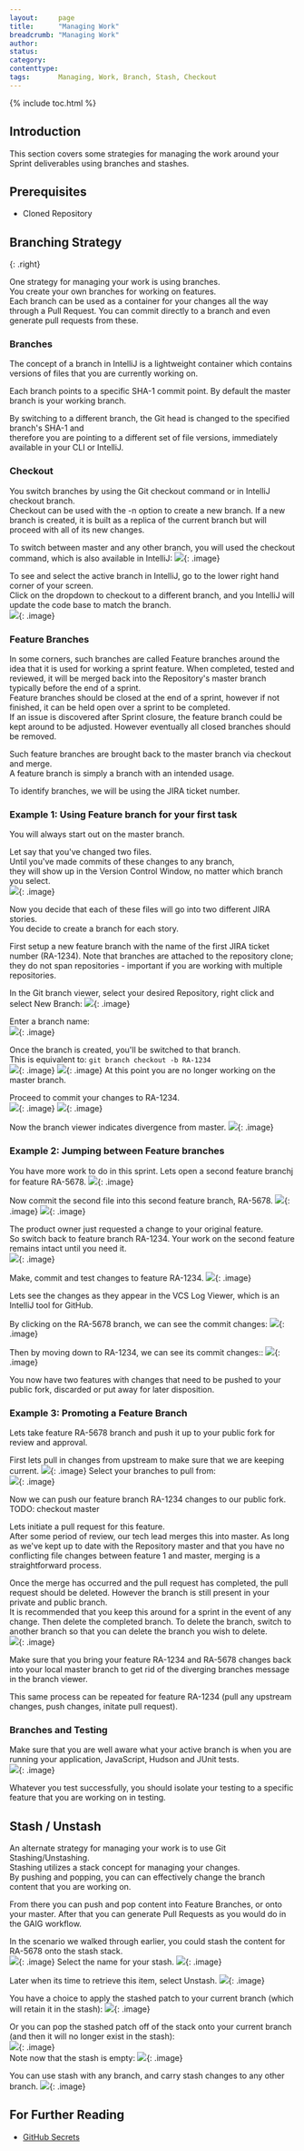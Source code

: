 ```yaml
---
layout:     page
title:      "Managing Work"
breadcrumb: "Managing Work"
author:
status:     
category:
contenttype:
tags:       Managing, Work, Branch, Stash, Checkout
---
```


{% include toc.html %}

## Introduction

This section covers some strategies for managing the work around your Sprint deliverables using branches and stashes.

## Prerequisites

* Cloned Repository 

## Branching Strategy
<span class="octicon octicon-git-branch" style="font-size: 58px"></span>{: .right}

One strategy for managing your work is using branches.  
You create your own branches for working on features.  
Each branch can be used as a container for your changes all the way through a Pull Request.
You can commit directly to a branch and even generate pull requests from these.   

### Branches <span class="octicon octicon-git-branch" style="font-size: 20px"></span>
The concept of a branch in IntelliJ is a lightweight container which contains versions of files that you are currently working on.  

Each branch points to a specific SHA-1 commit point.  By default the master branch is your working branch.   

By switching to a different branch, the Git head is changed to the specified branch's SHA-1 and  
therefore you are pointing to a different set of file versions, immediately available in your CLI or IntelliJ.  

### Checkout
You switch branches by using the Git checkout command or in IntelliJ checkout branch.  
Checkout can be used with the -n option to create a new branch.
If a new branch is created, it is built as a replica of the current branch but will proceed with all of its new changes.  

To switch between master and any other branch, you will used the checkout command, which is also available in IntelliJ:
![](images/checkoutRA-1234.png){: .image}

To see and select the active branch in IntelliJ, go to the lower right hand corner of your screen.  
Click on the dropdown to checkout to a different branch, and you IntelliJ will update the code base to match the branch.  
![](images/branchViewer.png){: .image}

### Feature Branches
In some corners, such branches are called Feature branches around the idea that it is used for working a sprint feature.
When completed, tested and reviewed, it will be merged back into the Repository's master branch typically before the end of a sprint.  
Feature branches should be closed at the end of a sprint, however if not finished, it can be held open over a sprint to be completed.  
If an issue is discovered after Sprint closure, the feature branch could be kept around to be adjusted.
However eventually all closed branches should be removed.  

Such feature branches are brought back to the master branch via checkout and merge.  
A feature branch is simply a branch with an intended usage.  

To identify branches, we will be using the JIRA ticket number.

### Example 1: Using Feature branch for your first task

You will always start out on the master branch.  

Let say that you've changed two files.  
Until you've made commits of these changes to any branch,  
they will show up in the Version Control Window, no matter which branch you select.  
![](images/localChanges.png){: .image}

Now you decide that each of these files will go into two different JIRA stories.  
You decide to create a branch for each story.   

First setup a new feature branch with the name of the first JIRA ticket number (RA-1234).
Note that branches are attached to the repository clone; they do not span repositories - important if you are working 
with multiple repositories.

In the Git branch viewer, select your desired Repository, right click and select New Branch:
![](images/createNewBranch.png){: .image}

Enter a branch name:  
![](images/nameBranchRA-1234.png){: .image}

Once the branch is created, you'll be switched to that branch.  
This is equivalent to:  ```git branch checkout -b RA-1234```  
![](images/createdRA-1234.png){: .image}
![](images/activeRA-1234.png){: .image}
At this point you are no longer working on the master branch.

Proceed to commit your changes to RA-1234.  
![](images/commitRA-1234-1.png){: .image}
![](images/commitRA-1234-2.png){: .image}

Now the branch viewer indicates divergence from master.
![](images/branchesDivergedAfterCommit.png){: .image}

### Example 2: Jumping between Feature branches 
You have more work to do in this sprint.  Lets open a second feature branchj for feature RA-5678.
![](images/createdRA-5678.png){: .image}

Now commit the second file into this second feature branch, RA-5678. 
![](images/commitRA-5678-1.png){: .image}
![](images/commitRA-5678-2.png){: .image}

The product owner just requested a change to your original feature.  
So switch back to feature branch RA-1234.  Your work on the second feature remains intact until you need it.  
![](images/switchBranch5678To1234.png){: .image}

Make, commit and test changes to feature RA-1234. 
![](images/commitRA-5678-2.png){: .image}

Lets see the changes as they appear in the VCS Log Viewer, which is an IntelliJ tool for GitHub.

By clicking on the RA-5678 branch, we can see the commit changes:
![](images/logRA-5678.png){: .image}

Then by moving down to RA-1234, we can see its commit changes::
![](images/logRA-1234.png){: .image}

You now have two features with changes that need to be pushed to your public fork, discarded or put away for later disposition.  

### Example 3: Promoting a Feature Branch
Lets take feature RA-5678 branch and push it up to your public fork for review and approval.    

First lets pull in changes from upstream to make sure that we are keeping current.
![](images/pullChanges.png){: .image}
Select your branches to pull from:  
![](images/pullMergeBranches.png){: .image}

Now we can push our feature branch RA-1234 changes to our public fork.
TODO: checkout master

Lets initiate a pull request for this feature.  
After some period of review, our tech lead merges this into master.
As long as we've kept up to date with the Repository master and that you have no conflicting file changes between feature 1 and master, 
merging is a straightforward process.  

Once the merge has occurred and the pull request has completed, the pull request should be deleted. 
However the branch is still present in your private and public branch.  
It is recommended that you keep this around for a sprint in the event of any change.
Then delete the completed branch.
To delete the branch, switch to another branch so that you can delete the branch you wish to delete.  
![](images/deleteRA-5678.png){: .image}

Make sure that you bring your feature RA-1234 and RA-5678 changes back into your local master branch 
 to get rid of the diverging branches message in the branch viewer.  

This same process can be repeated for feature RA-1234 (pull any upstream changes, push changes, initate pull request).  

### Branches and Testing 
Make sure that you are well aware what your active branch is when you are running your application, JavaScript, Hudson and JUnit tests.  
![](images/viewRepos.png){: .image}

Whatever you test successfully, you should isolate your testing to a specific feature that you are working on in testing.  

## Stash / Unstash
An alternate strategy for managing your work is to use Git Stashing/Unstashing.  
Stashing utilizes a stack concept for managing your changes.  
By pushing and popping, you can can effectively change the branch content that you are working on.  

From there you can push and pop content into Feature Branches, or onto your master.
After that you can generate Pull Requests as you would do in the GAIG workflow.

In the scenario we walked through earlier, you could stash the content for RA-5678 onto the stash stack.  
![](images/gitStash.png){: .image}
Select the name for your stash. 
![](images/createStash.png){: .image}

Later when its time to retrieve this item, select Unstash.
![](images/gitUnstash.png){: .image}

You have a choice to apply the stashed patch to your current branch (which will retain it in the stash): 
![](images/unstashApply.png){: .image}  

Or you can pop the stashed patch off of the stack onto your current branch (and then it will no longer exist in the stash):  
![](images/unstashPop.png){: .image}  
Note now that the stash is empty: 
![](images/emptyStash.png){: .image} 

You can use stash with any branch, and carry stash changes to any other branch. 
![](images/unstashAcrossBranches.png){: .image} 
 
## For Further Reading

* [GitHub Secrets](https://github.com/blog/967-github-secrets)